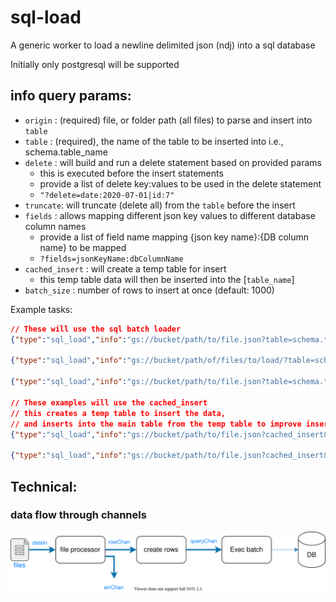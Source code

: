 # sql-load
A generic worker to load a newline delimited json (ndj) into a sql database

Initially only postgresql will be supported
## info query params:
* `origin` : (required) file, or folder path (all files) to parse and insert into `table`
* `table` : (required), the name of the table to be inserted into i.e., schema.table_name
* `delete` : will build and run a delete statement based on provided params
  * this is executed before the insert statements
  * provide a list of delete key:values to be used in the delete statement
  * `"?delete=date:2020-07-01|id:7"`
* `truncate`: will truncate (delete all) from the `table` before the insert
* `fields` : allows mapping different json key values to different database column names
  * provide a list of field name mapping {json key name}:{DB column name} to be mapped 
  * `?fields=jsonKeyName:dbColumnName`
* `cached_insert` : will create a temp table for insert
  * this temp table data will then be inserted into the [`table_name`]
* `batch_size` : number of rows to insert at once (default: 1000)

Example tasks:

```json 
// These will use the sql batch loader
{"type":"sql_load","info":"gs://bucket/path/to/file.json?table=schema.table_name&delete=date:2020-07-01|id:7"}

{"type":"sql_load","info":"gs://bucket/path/of/files/to/load/?table=schema.table_name"}

{"type":"sql_load","info":"gs://bucket/path/to/file.json?table=schema.table_name&delete=date:2020-07-01|id:7&fields=jsonKeyValue:dbColumnName"}

// These examples will use the cached_insert 
// this creates a temp table to insert the data, 
// and inserts into the main table from the temp table to improve insert loading time
{"type":"sql_load","info":"gs://bucket/path/to/file.json?cached_insert&table=schema.table_name&delete=date:2020-07-01|id:7&fields=jsonKeyValue:dbColumnName"}

{"type":"sql_load","info":"gs://bucket/path/to/file.json?cached_insert&table=schema.table_name&truncate&fields=jsonKeyValue:dbColumnName"}
```

## Technical: 

### data flow through channels 
![](./sqlload.drawio.svg)